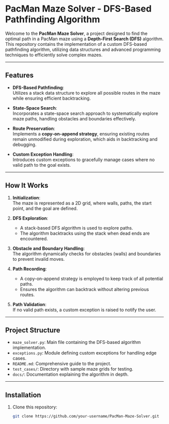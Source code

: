 # PacMan Maze Solver - DFS-Based Pathfinding Algorithm  

Welcome to the **PacMan Maze Solver**, a project designed to find the optimal path in a PacMan maze using a **Depth-First Search (DFS)** algorithm. This repository contains the implementation of a custom DFS-based pathfinding algorithm, utilizing data structures and advanced programming techniques to efficiently solve complex mazes.  

---

## Features  
- **DFS-Based Pathfinding**:  
  Utilizes a stack data structure to explore all possible routes in the maze while ensuring efficient backtracking.  

- **State-Space Search**:  
  Incorporates a state-space search approach to systematically explore maze paths, handling obstacles and boundaries effectively.  

- **Route Preservation**:  
  Implements a **copy-on-append strategy**, ensuring existing routes remain unmodified during exploration, which aids in backtracking and debugging.  

- **Custom Exception Handling**:  
  Introduces custom exceptions to gracefully manage cases where no valid path to the goal exists.  

---

## How It Works  
1. **Initialization**:  
   The maze is represented as a 2D grid, where walls, paths, the start point, and the goal are defined.  

2. **DFS Exploration**:  
   - A stack-based DFS algorithm is used to explore paths.  
   - The algorithm backtracks using the stack when dead ends are encountered.  

3. **Obstacle and Boundary Handling**:  
   The algorithm dynamically checks for obstacles (walls) and boundaries to prevent invalid moves.  

4. **Path Recording**:  
   - A copy-on-append strategy is employed to keep track of all potential paths.  
   - Ensures the algorithm can backtrack without altering previous routes.  

5. **Path Validation**:  
   If no valid path exists, a custom exception is raised to notify the user.  

---

## Project Structure  
- `maze_solver.py`: Main file containing the DFS-based algorithm implementation.  
- `exceptions.py`: Module defining custom exceptions for handling edge cases.  
- `README.md`: Comprehensive guide to the project.  
- `test_cases/`: Directory with sample maze grids for testing.  
- `docs/`: Documentation explaining the algorithm in depth.  

---

## Installation  
1. Clone this repository:  
   ```bash  
   git clone https://github.com/your-username/PacMan-Maze-Solver.git  

